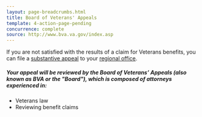 ```yaml
---
layout: page-breadcrumbs.html
title: Board of Veterans' Appeals
template: 4-action-page-pending
concurrence: complete
source: http://www.bva.va.gov/index.asp
---
```


If you are not satisfied with the results of a claim for Veterans benefits, you can file a [substantive appeal](http://www.va.gov/vaforms/va/pdf/VA9.pdf) to your [regional office](http://www.benefits.va.gov/benefits/offices.asp).
<div class="call-out" markdown="0">

##### Your appeal will be reviewed by the Board of Veterans’ Appeals (also known as BVA or the "Board"), which is composed of attorneys experienced in:
  - Veterans law
  - Reviewing benefit claims
</div>
